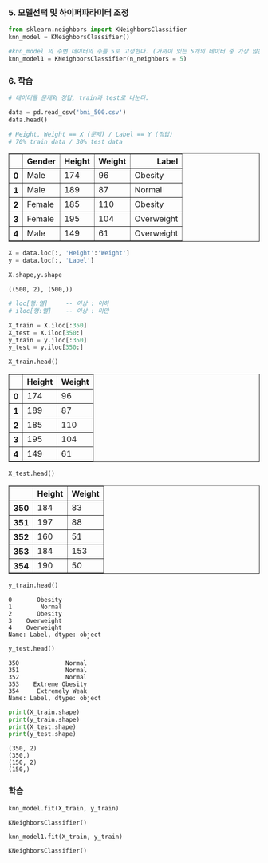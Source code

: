 ### 5. 모델선택 및 하이퍼파라미터 조정


```python
from sklearn.neighbors import KNeighborsClassifier
knn_model = KNeighborsClassifier()
```


```python
#knn_model 의 주변 데이터의 수를 5로 고정한다. (가까이 있는 5개의 데이터 중 가장 많은 값을 예측값으로 하겠다.) == 기본값이 5임.
knn_model1 = KNeighborsClassifier(n_neighbors = 5)
```

### 6. 학습


```python
# 데이터를 문제와 정답, train과 test로 나눈다.

data = pd.read_csv('bmi_500.csv')
data.head()

# Height, Weight == X (문제) / Label == Y (정답)
# 70% train data / 30% test data
```




<div>
<style scoped>
    .dataframe tbody tr th:only-of-type {
        vertical-align: middle;
    }

    .dataframe tbody tr th {
        vertical-align: top;
    }

    .dataframe thead th {
        text-align: right;
    }
</style>
<table border="1" class="dataframe">
  <thead>
    <tr style="text-align: right;">
      <th></th>
      <th>Gender</th>
      <th>Height</th>
      <th>Weight</th>
      <th>Label</th>
    </tr>
  </thead>
  <tbody>
    <tr>
      <th>0</th>
      <td>Male</td>
      <td>174</td>
      <td>96</td>
      <td>Obesity</td>
    </tr>
    <tr>
      <th>1</th>
      <td>Male</td>
      <td>189</td>
      <td>87</td>
      <td>Normal</td>
    </tr>
    <tr>
      <th>2</th>
      <td>Female</td>
      <td>185</td>
      <td>110</td>
      <td>Obesity</td>
    </tr>
    <tr>
      <th>3</th>
      <td>Female</td>
      <td>195</td>
      <td>104</td>
      <td>Overweight</td>
    </tr>
    <tr>
      <th>4</th>
      <td>Male</td>
      <td>149</td>
      <td>61</td>
      <td>Overweight</td>
    </tr>
  </tbody>
</table>
</div>




```python
X = data.loc[:, 'Height':'Weight']
y = data.loc[:, 'Label']
```


```python
X.shape,y.shape
```




    ((500, 2), (500,))




```python
# loc[행:열]     -- 이상 : 이하
# iloc[행:열]    -- 이상 : 미만

X_train = X.iloc[:350]
X_test = X.iloc[350:]
y_train = y.iloc[:350]
y_test = y.iloc[350:]
```


```python
X_train.head()
```




<div>
<style scoped>
    .dataframe tbody tr th:only-of-type {
        vertical-align: middle;
    }

    .dataframe tbody tr th {
        vertical-align: top;
    }

    .dataframe thead th {
        text-align: right;
    }
</style>
<table border="1" class="dataframe">
  <thead>
    <tr style="text-align: right;">
      <th></th>
      <th>Height</th>
      <th>Weight</th>
    </tr>
  </thead>
  <tbody>
    <tr>
      <th>0</th>
      <td>174</td>
      <td>96</td>
    </tr>
    <tr>
      <th>1</th>
      <td>189</td>
      <td>87</td>
    </tr>
    <tr>
      <th>2</th>
      <td>185</td>
      <td>110</td>
    </tr>
    <tr>
      <th>3</th>
      <td>195</td>
      <td>104</td>
    </tr>
    <tr>
      <th>4</th>
      <td>149</td>
      <td>61</td>
    </tr>
  </tbody>
</table>
</div>




```python
X_test.head()
```




<div>
<style scoped>
    .dataframe tbody tr th:only-of-type {
        vertical-align: middle;
    }

    .dataframe tbody tr th {
        vertical-align: top;
    }

    .dataframe thead th {
        text-align: right;
    }
</style>
<table border="1" class="dataframe">
  <thead>
    <tr style="text-align: right;">
      <th></th>
      <th>Height</th>
      <th>Weight</th>
    </tr>
  </thead>
  <tbody>
    <tr>
      <th>350</th>
      <td>184</td>
      <td>83</td>
    </tr>
    <tr>
      <th>351</th>
      <td>197</td>
      <td>88</td>
    </tr>
    <tr>
      <th>352</th>
      <td>160</td>
      <td>51</td>
    </tr>
    <tr>
      <th>353</th>
      <td>184</td>
      <td>153</td>
    </tr>
    <tr>
      <th>354</th>
      <td>190</td>
      <td>50</td>
    </tr>
  </tbody>
</table>
</div>




```python
y_train.head()
```




    0       Obesity
    1        Normal
    2       Obesity
    3    Overweight
    4    Overweight
    Name: Label, dtype: object




```python
y_test.head()
```




    350             Normal
    351             Normal
    352             Normal
    353    Extreme Obesity
    354     Extremely Weak
    Name: Label, dtype: object




```python
print(X_train.shape)
print(y_train.shape)
print(X_test.shape)
print(y_test.shape)
```

    (350, 2)
    (350,)
    (150, 2)
    (150,)
    

### 학습


```python
knn_model.fit(X_train, y_train)
```




    KNeighborsClassifier()




```python
knn_model1.fit(X_train, y_train)
```




    KNeighborsClassifier()




```python

```
